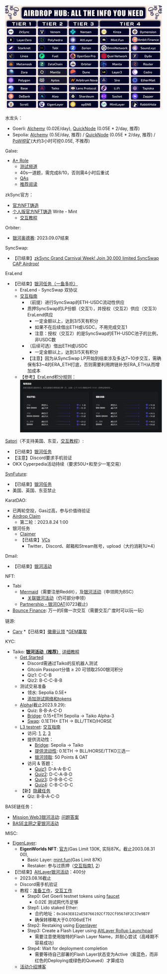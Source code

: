 ![Alt text](image-1.png)

水龙头：
* Goerli: [Alchemy](https://goerlifaucet.com/) (0.02E/day), [QuickNode](https://faucet.quicknode.com/ethereum/goerli) (0.05E * 2/day, 推荐)
* Sepolia: [Alchemy](https://sepoliafaucet.com/) (0.5E/day, 推荐) / [QuickNode](https://faucet.quicknode.com/ethereum/sepolia) (0.05E * 2/day, 推荐) / [PoW挖矿](https://sepolia-faucet.pk910.de)(大约3小时可挖0.05E, 不推荐)

Galxe:
* [A+ Role](https://galxe.com/galxecommunity/campaign/GCUTpU7t2T)
  * [测试频道](https://discord.com/channels/824767871183355954/1072476542191542332)
  * 40s一道题，需完成8/10，否则需4小时后重试
  * [QAs](Galxe_APlus_Role_QAs.md)
  * [推荐阅读](https://blog.galxe.com/galxe-loyalty-points-system-redefining-web3-loyalty-programs-135a159dcb4c)

zkSync官方：
* [官方NFT铸造](https://zksync-mint.summon.xyz/)
* [个人版官方NFT铸造](https://explorer.zksync.io/address/0xf630C57ED0E2276313d5b3a35D4cB5Ef3C3f5Ec2#contract) Write - Mint
  * [交互教程](https://twitter.com/gm365/status/1680826465603166208?s=20)

Orbiter:
* [银河奥德赛](https://galxe.com/OrbiterFinance/campaign/GCUcTUiTut): 2023.09.07结束

SyncSwap:
* 【已结束】[zkSync Grand Carnival Week! Join 30,000 limited SyncSwap CAP Airdrop!](https://taskon.xyz/campaign/detail/5551)

EraLend
* 【已结束】[银河任务（一鱼多吃）](https://galxe.com/eralend/campaign/GCvzAUeVzg)
  * EraLend - SyncSwap 双协议
  * [交互指南](https://twitter.com/yunknkn2/status/1679497749329477633)
    * （前提）进行SyncSwap的ETH-USDC流动性供应
    * 质押SyncSwap的LP份额（交互1），并授权（交互2）供应（交互3）EraLend供应
      * 一定金额以上，达到3/5天有积分
      * 如果不在后续借出ETH或USDC，不用完成交互1
      * 注意：授权（交互2）的是SyncSwap的ETH-USDC池子的比例，非USDC数
    * （后续可选）借出ETH或USDC
      * 一定金额以上，达到3/5天有积分
    * 【注意】因为从SyncSwap LP开始到结束涉及多达7~10步交互，需确保有$3~4的ERA_ETH打底，否则需要利用跨链补充ERA_ETH从而增加成本
  * 【参考】EraLend积分规则：
  ![Alt text](image.png)

[Satori](https://zksync.satori.finance/)（不支持美国、东亚，[交互教程](https://twitter.com/oldleek_eth/status/1674059322760867846?s=20)）:
* 【已结束】[银河任务](https://twitter.com/Zlican133061/status/1676515660304875520?s=20)
* 【注意】Discord要求手机验证
* OKX Cyperpedia活动持续（要求50U+和至少一笔交易）

[SynFuture](https://trade.synfutures.com/#/trade):
* 【已结束】[银河任务](https://galxe.com/synfutures/campaign/GCRW8UWb3M)
* 美国、英国、东亚禁止

KaratDAO:
* 已两轮空投，Gas过高，参与价值待验证
* [Airdrop Claim](https://karatdao.com/network/airdrop)
  * 第二轮：2023.8.24 1:00
* 银河任务
  * [Claimer](https://galxe.com/karat/campaign/GCQDoUe7So)
  * 【已结束】[VCs](https://galxe.com/karat/campaign/GCYLXUWfG8)
    * Twitter、Discord、邮箱和Stream账号，upload（大约消耗1U*4）

Dmail:
* 【已结束】[银河活动](https://galxe.com/dmail/campaign/GCVJ1U7r6A)

NFT:
* Tabi
  * [Mermaid](https://tabi.lol/mermaid)（需要注册Reddit），及[银河活动](https://galxe.com/TabiNFT/campaign/GCHKUUWp5m)（申领网为BSC）
    * [关联银河活动](https://galxe.com/TabiNFT/campaign/GCyAfUNdGr)（仍可部分申领）
  * [Partnership - 银河OAT](https://galxe.com/TabiNFT/campaign/GCwETU7iJL)(0723截止)
* [Bounce Finance](https://app.bounce.finance/okxActivity/zksyncera/1): 万一的E做一次交互（需要交互广度时可以玩一玩）

链游:
* [Carv](https://carv.io/events/b603f00f-ee4a-5e0c-9dac-2912c4cee384/detail)
  *【已结束】[徽章认领](https://twitter.com/maik2hello/status/1676540301819920384?s=20)
  *[GEM赢取](https://galxe.com/CARVofficial/campaign/GCQ3RUWXqA) 

KYC:
* Taiko: **[银河活动（推荐）](https://galxe.com/taiko/)** [详细教程](https://mirror.xyz/0x5CCc2a72c1b601cc674FdB6B7Ce551436E6d2AA2/FCy5VTKX6rSVwEAjuZxSEF6HO6No5RcfLlLzgu4T1AE)
  * [Get Started](https://galxe.com/taiko/campaign/GCeWBUeKCr)
    * Discord需通过Taiko的反机器人测试
    * Gitcoin Passport分值 ≥ 20 可领取2500银河积分
    * Qiz1: C-C-B
    * Qiz2: B-C-C-B-B
  * 测试交易准备
    * 领水: Sepolia 0.5E+
    * [添加测试网络和tokens](https://taiko.xyz/docs/guides/build-on-taiko/setup-your-wallet#steps)
  * [Alpha](https://galxe.com/taiko/campaign/GCKxqU5MwL)(截止2023.9.29):
    * Quiz: B-B-A-C-D
    * [Bridge](https://bridge.test.taiko.xyz/): 0.15+ETH Sepolia → Taiko Alpha-3
    * [Swap](https://swap.test.taiko.xyz/#/swap): 0.1ETH+ ETH → BLL/TTKO/HORSE
  * [L3 testnet](https://galxe.com/taiko/campaign/GCgaAU7Txt): [交互指南](https://twitter.com/CoinToEarn/status/1689527607308795904)
    * 访问: [1](https://galxe.com/taiko/campaign/GCkgZU7MsK), [2](https://galxe.com/taiko/campaign/GCcBxU7vDN), [3](https://galxe.com/taiko/campaign/GCJmxU7URF)
    * 提供流动性：
      * [Bridge](https://bridge.test.taiko.xyz/#/): Sepolia → Taiko
      * [提供流动性](https://swap.l3test.taiko.xyz/#/pool): 0.1ETH → BLL/HORSE/TTKO三选一
      * [银河领取](https://galxe.com/taiko/campaign/GCkV5U7pVr): 50 Points & OAT
    * 访问 & 答题：
      * [Quiz1](https://galxe.com/taiko/campaign/GCJ6yU7yjs): D-A-A-B-C
      * [Quiz2](https://galxe.com/taiko/campaign/GChwyU7dSg): D-C-A-B-D
      * [Quiz3](https://galxe.com/taiko/campaign/GCJsQU7e5V): D-B-B-C-C
      * [Quiz4](https://galxe.com/taiko/campaign/GCHphUjES6): C-B-C-D-C
  * 【新】[隐藏任务](https://galxe.com/taiko/campaign/GCKxqU5MwL)
    * Qiz: B-B-A-C-D

BASE链任务：
* [Mission Web3银河活动](https://galxe.com/MissionWeb3): [问题答案](https://twitter.com/maik2hello/status/1693429404222054804)
* [BASE主网之夏银河活动](https://galxe.com/base/campaign/GC25AU7PaZ)

MISC:
* [EigenLayer](https://app.eigenlayer.xyz/):
  * **EigenWorlds NFT**: [官方](https://mint.eigenlayer.xyz/)(Gas Limit 130K, 实际87K。截止2003.08.31 00), 
    * Basic Layer: [mint.fun](https://mint.fun/ethereum/0x8d0802559775C70fb505f22988a4FD4A4f6D3B62)(Gas Limit 87K)
    * Restaker: 参与过质押（[交互指南1](https://twitter.com/jianshubiji/status/1693908864322949300), [2](https://twitter.com/maik2hello/status/1693920645003006129)）
* 【已结束】[AltLayer银河活动](https://galxe.com/undefined/campaign/GC9tiUeiq3)：400分
  * 2023.08.16截止
  * Discord需手机验证
  * 教程：[准备工作](https://docs.altlayer.io/altlayer-documentation/rollup-launchpad/altitude-phase-iii-restaking-tier/prerequisite-restake-with-eigenlayer)，[交互工作](https://docs.altlayer.io/altlayer-documentation/rollup-launchpad/altitude-phase-iii-restaking-tier/launching-restaking-trial-flash-layer)
    * Step0: Get Goerli testnet tokens using [faucet](https://goerlifaucet.com/)
      * 0.02E 测试网代币足够
    * Step1: Lido staked Ether:
      * 合约地址：`0x1643E812aE58766192Cf7D2Cf9567dF2C37e9B7F`
      * 确保转移略大于0.0106stETH
    * Step2: Restaking using [Eigenlayer](https://goerli.eigenlayer.xyz/)
    * Step3: Create a Flash Layer using [AltLayer Rollup Launchpad](https://altitude.altlayer.io/)
      * 需要注意使用独特的Flash Layer Name，并耐心尝试（高峰期不容易成功）
    * Step4: Wait for deployment completion
      * 需要等待自己部署的Flash Layer状态变为Active（紫蓝色，而非红色的Deploying或绿色的Queued）才算成功
  * [活动介绍博客](https://blog.altlayer.io/altlayer-collaborates-with-eigenlayer-on-altitude-phase-iii-restaking-to-launch-flash-layer-73626afce02fv)
